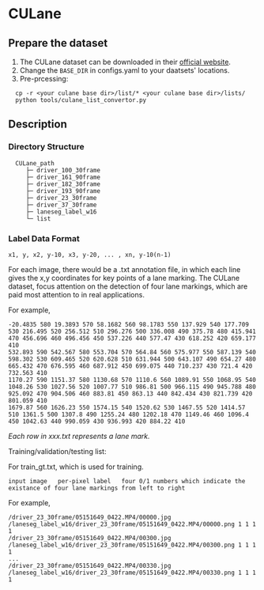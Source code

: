 # CULane  

## Prepare the dataset

1. The CULane dataset can be downloaded in their [official website](https://xingangpan.github.io/projects/CULane.html).
2. Change the `BASE_DIR` in configs.yaml to your daatsets' locations.
3. Pre-prcessing:

```
  cp -r <your culane base dir>/list/* <your culane base dir>/lists/
  python tools/culane_list_convertor.py
```

## Description

### Directory Structure

```
  CULane_path
     ├─ driver_100_30frame    
     ├─ driver_161_90frame    
     ├─ driver_182_30frame    
     ├─ driver_193_90frame
     ├─ driver_23_30frame
     ├─ driver_37_30frame
     ├─ laneseg_label_w16
     └─ list
```

### Label Data Format

```
x1, y, x2, y-10, x3, y-20, ... , xn, y-10(n-1)
```

For each image, there would be a .txt annotation file, in which each line gives the x,y coordinates for key points of a lane marking. The CULane dataset, focus attention on the detection of four lane markings, which are paid most attention to in real applications.
 
For example,

```
-20.4835 580 19.3893 570 58.1682 560 98.1783 550 137.929 540 177.709 530 216.495 520 256.512 510 296.276 500 336.008 490 375.78 480 415.941 470 456.696 460 496.456 450 537.226 440 577.47 430 618.252 420 659.177 410 
532.893 590 542.567 580 553.704 570 564.84 560 575.977 550 587.139 540 598.302 530 609.465 520 620.628 510 631.944 500 643.107 490 654.27 480 665.432 470 676.595 460 687.912 450 699.075 440 710.237 430 721.4 420 732.563 410 
1170.27 590 1151.37 580 1130.68 570 1110.6 560 1089.91 550 1068.95 540 1048.26 530 1027.56 520 1007.77 510 986.81 500 966.115 490 945.788 480 925.092 470 904.506 460 883.81 450 863.13 440 842.434 430 821.739 420 801.059 410 
1679.87 560 1626.23 550 1574.15 540 1520.62 530 1467.55 520 1414.57 510 1361.5 500 1307.8 490 1255.24 480 1202.18 470 1149.46 460 1096.4 450 1042.63 440 990.059 430 936.993 420 884.22 410 
```
*Each row in xxx.txt represents a lane mark.*

Training/validation/testing list:

For train_gt.txt, which is used for training.

```
input image   per-pixel label   four 0/1 numbers which indicate the existance of four lane markings from left to right
```

For example,

```
/driver_23_30frame/05151649_0422.MP4/00000.jpg /laneseg_label_w16/driver_23_30frame/05151649_0422.MP4/00000.png 1 1 1 1
/driver_23_30frame/05151649_0422.MP4/00300.jpg /laneseg_label_w16/driver_23_30frame/05151649_0422.MP4/00300.png 1 1 1 1
...
/driver_23_30frame/05151649_0422.MP4/00330.jpg /laneseg_label_w16/driver_23_30frame/05151649_0422.MP4/00330.png 1 1 1 1
```
